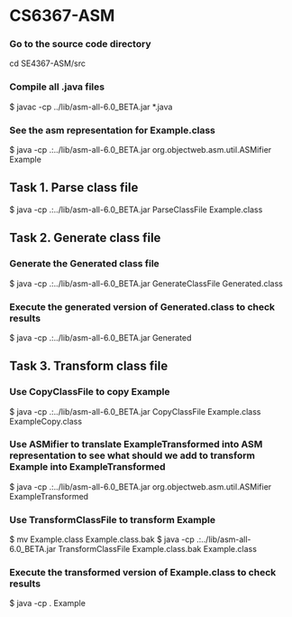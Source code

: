 # CS6367-ASM

### Go to the source code directory
cd SE4367-ASM/src

### Compile all .java files
$ javac -cp ../lib/asm-all-6.0_BETA.jar *.java

### See the asm representation for Example.class
$ java -cp .:../lib/asm-all-6.0_BETA.jar org.objectweb.asm.util.ASMifier Example

## Task 1. Parse class file

$ java -cp .:../lib/asm-all-6.0_BETA.jar ParseClassFile Example.class

## Task 2. Generate class file

### Generate the Generated class file
$ java -cp .:../lib/asm-all-6.0_BETA.jar GenerateClassFile Generated.class

### Execute the generated version of Generated.class to check results
$ java -cp .:../lib/asm-all-6.0_BETA.jar Generated

## Task 3. Transform class file

### Use CopyClassFile to copy Example
$ java -cp .:../lib/asm-all-6.0_BETA.jar CopyClassFile Example.class ExampleCopy.class

### Use ASMifier to translate ExampleTransformed into ASM representation to see what should we add to transform Example into ExampleTransformed
$ java -cp .:../lib/asm-all-6.0_BETA.jar org.objectweb.asm.util.ASMifier ExampleTransformed

### Use TransformClassFile to transform Example
$ mv Example.class Example.class.bak
$ java -cp .:../lib/asm-all-6.0_BETA.jar TransformClassFile Example.class.bak Example.class

### Execute the transformed version of Example.class to check results
$ java -cp . Example
